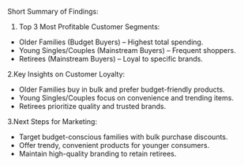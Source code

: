 Short Summary of Findings:

1. Top 3 Most Profitable Customer Segments:

* Older Families (Budget Buyers) – Highest total spending.
* Young Singles/Couples (Mainstream Buyers) – Frequent shoppers.
* Retirees (Mainstream Buyers) – Loyal to specific brands.
  
2.Key Insights on Customer Loyalty:

* Older Families buy in bulk and prefer budget-friendly products.
* Young Singles/Couples focus on convenience and trending items.
* Retirees prioritize quality and trusted brands.
  
3.Next Steps for Marketing:

* Target budget-conscious families with bulk purchase discounts.
* Offer trendy, convenient products for younger consumers.
* Maintain high-quality branding to retain retirees.
